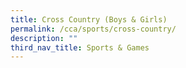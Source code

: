 ```yaml
---
title: Cross Country (Boys & Girls)
permalink: /cca/sports/cross-country/
description: ""
third_nav_title: Sports & Games
---
```

